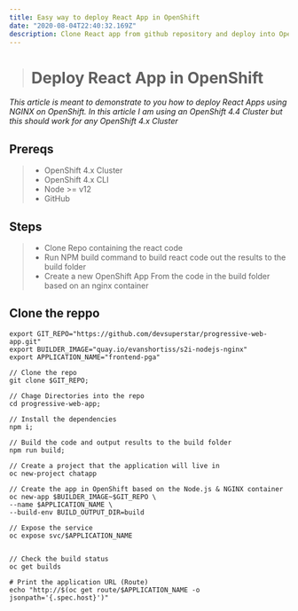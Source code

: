 ```yaml
---
title: Easy way to deploy React App in OpenShift
date: "2020-08-04T22:40:32.169Z"
description: Clone React app from github repository and deploy into OpenShift in an nginx container.
---
```


> # Deploy React App in OpenShift
_This article is meant to demonstrate to you how to deploy React Apps using NGINX on OpenShift. In this article I am using an OpenShift 4.4 Cluster but this should work for any OpenShift 4.x Cluster_

## Prereqs
>- OpenShift 4.x Cluster 
>- OpenShift 4.x CLI
>- Node >= v12 
>- GitHub

## Steps
>- Clone Repo containing the react code
>- Run NPM build command to build react code out the results to the build folder
>- Create a new OpenShift App From the code in the build folder based on an nginx container


## Clone the reppo
```
export GIT_REPO="https://github.com/devsuperstar/progressive-web-app.git"
export BUILDER_IMAGE="quay.io/evanshortiss/s2i-nodejs-nginx"
export APPLICATION_NAME="frontend-pga"

// Clone the repo
git clone $GIT_REPO;

// Chage Directories into the repo
cd progressive-web-app;

// Install the dependencies
npm i;

// Build the code and output results to the build folder
npm run build;

// Create a project that the application will live in
oc new-project chatapp

// Create the app in OpenShift based on the Node.js & NGINX container
oc new-app $BUILDER_IMAGE~$GIT_REPO \
--name $APPLICATION_NAME \
--build-env BUILD_OUTPUT_DIR=build

// Expose the service 
oc expose svc/$APPLICATION_NAME


// Check the build status
oc get builds

# Print the application URL (Route)
echo "http://$(oc get route/$APPLICATION_NAME -o jsonpath='{.spec.host}')"


```

